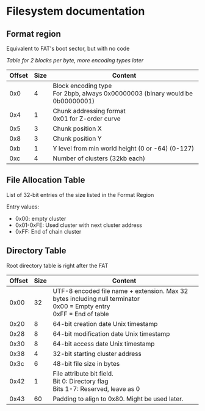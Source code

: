 # Filesystem documentation

## Format region
Equivalent to FAT's boot sector, but with no code

*Table for 2 blocks per byte, more encoding types later*

| Offset | Size | Content                                                                         |
|--------|------|---------------------------------------------------------------------------------|
| 0x0    | 4    | Block encoding type<br>For 2bpb, always 0x00000003 (binary would be 0b00000001) |
| 0x4    | 1    | Chunk addressing format<br>0x01 for Z-order curve                               |
| 0x5    | 3    | Chunk position X                                                                |
| 0x8    | 3    | Chunk position Y                                                                |
| 0xb    | 1    | Y level from min world height (0 or -64) (0-127)                                |
| 0xc    | 4    | Number of clusters (32kb each)                                                  |

## File Allocation Table
List of 32-bit entries of the size listed in the Format Region

Entry values:
- 0x00: empty cluster
- 0x01-0xFE: Used cluster with next cluster address
- 0xFF: End of chain cluster

## Directory Table
Root directory table is right after the FAT

| Offset | Size | Content                                                                                                                  |
|--------|------|--------------------------------------------------------------------------------------------------------------------------|
| 0x00   | 32   | UTF-8 encoded file name + extension. Max 32 bytes including null terminator<br>0x00 = Empty entry<br>0xFF = End of table |
| 0x20   | 8    | 64-bit creation date Unix timestamp                                                                                      |
| 0x28   | 8    | 64-bit modification date Unix timestamp                                                                                  |
| 0x30   | 8    | 64-bit access date Unix timestamp                                                                                        |
| 0x38   | 4    | 32-bit starting cluster address                                                                                          |
| 0x3c   | 6    | 48-bit file size in bytes                                                                                                |
| 0x42   | 1    | File attribute bit field.<br>Bit 0: Directory flag<br>Bits 1-7: Reserved, leave as 0                                     |
| 0x43   | 60   | Padding to align to 0x80. Might be used later.                                                                           |